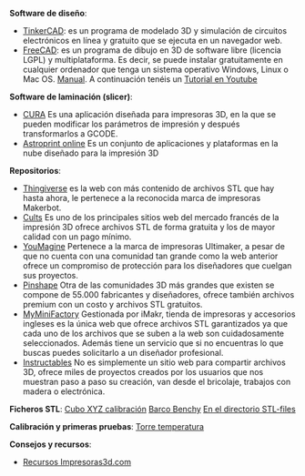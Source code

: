 <b>Software de diseño</b>:
- [TinkerCAD](https://www.tinkercad.com/): es un programa de modelado 3D y simulación de circuitos electrónicos en línea y gratuito que se ejecuta en un navegador web.
- [FreeCAD](http://www.freecadweb.org/wiki/index.php?title=Download/es): es un programa de dibujo en 3D de software libre (licencia LGPL) y multiplataforma. Es decir, se puede instalar gratuitamente en cualquier ordenador que tenga un sistema operativo Windows, Linux o Mac OS. [Manual](http://www.iearobotics.com/wiki/index.php?title=Dise%C3%B1o_de_piezas_con_Freecad). A continuación tenéis un [Tutorial en Youtube](https://youtube.com/playlist?list=PLmnz0JqIMEzWQV-3ce9tVB_LFH9a91YHf)

<b>Software de laminación (slicer)</b>:
- [CURA](https://ultimaker.com/en/products/ultimaker-cura-software) Es una aplicación diseñada para impresoras 3D, en la que se pueden modificar los parámetros de impresión y después transformarlos a GCODE.
- [Astroprint online](https://www.astroprint.com/plans-and-pricing) Es un conjunto de aplicaciones y plataformas en la nube diseñado para la impresión 3D

<b>Repositorios</b>:
- [Thingiverse](https://www.thingiverse.com) es la web con más contenido de archivos STL que hay hasta ahora, le pertenece a la reconocida marca de impresoras Makerbot. 
- [Cults](https://cults3d.com) Es uno de los principales sitios web del mercado francés de la impresión 3D ofrece archivos STL de forma gratuita y los de mayor calidad con un pago mínimo.
- [YouMagine](https://www.youmagine.com) Pertenece a la marca de impresoras Ultimaker, a pesar de que no cuenta con una comunidad tan grande como la web anterior ofrece un compromiso de protección para los diseñadores que cuelgan sus proyectos. 
- [Pinshape](https://pinshape.com) Otra de las comunidades 3D más grandes que existen se compone de 55.000 fabricantes y diseñadores, ofrece también archivos premium con un costo y archivos STL gratuitos.
- [MyMiniFactory](https://www.myminifactory.com) Gestionada por iMakr, tienda de impresoras y accesorios ingleses es la única web que ofrece archivos STL garantizados ya que cada uno de los archivos que se suben a la web son cuidadosamente seleccionados. Además tiene un servicio que si no encuentras lo que buscas puedes solicitarlo a un diseñador profesional.
- [Instructables](https://www.instructables.com) No es simplemente un sitio web para compartir archivos 3D, ofrece miles de proyectos creados por los usuarios que nos muestran paso a paso su creación, van desde el bricolaje, trabajos con madera o electrónica.

<b>Ficheros STL</b>:
[Cubo XYZ calibración](https://www.thingiverse.com/thing:1278865)
[Barco Benchy](https://www.thingiverse.com/thing:763622)
[En el directorio STL-files](https://github.com/astrojc/micro-bit/tree/main/STL-files)

<b>Calibración y primeras pruebas</b>:
[Torre temperatura](https://www.thingiverse.com/thing:2729076/files)


<b>Consejos y recursos</b>:
- [Recursos Impresoras3d.com](https://www.impresoras3d.com/recursos/)
